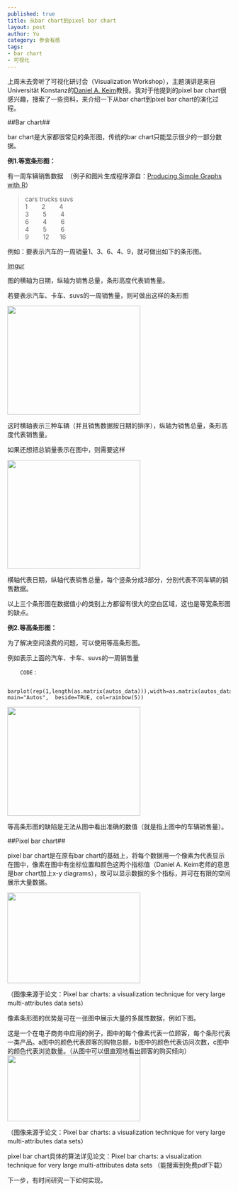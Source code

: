 ```yaml
--- 
published: true
title: 从bar chart到pixel bar chart
layout: post
author: Yu
category: 参会有感
tags:
- bar chart
- 可视化
---
```

上周末去旁听了可视化研讨会（Visualization Workshop），主题演讲是来自Universität Konstanz的[Daniel A. Keim](http://www.inf.uni-konstanz.de/gk/people/member/keim.html "Prof. Dr. Daniel Keim")教授。我对于他提到的pixel bar chart很感兴趣，搜索了一些资料，来介绍一下从bar chart到pixel bar chart的演化过程。

##Bar chart##

bar chart是大家都很常见的条形图，传统的bar chart只能显示很少的一部分数据。

**例1.等宽条形图：**

有一周车辆销售数据  （例子和图片生成程序源自：[Producing Simple Graphs with R](http://www.harding.edu/fmccown/R/#autosdatafile "Producing Simple Graphs with R #Bar Charts#")）

>cars trucks suvs   
1        2        4     
3        5        4     
6        4        6     
4        5        6     
9        12      16     



例如：要表示汽车的一周销量1、3、6、4、9，就可做出如下的条形图。

[Imgur](http://i.imgur.com/Yb7iu.png "Cars")

图的横轴为日期，纵轴为销售总量，条形高度代表销售量。

若要表示汽车、卡车、suvs的一周销售量，则可做出这样的条形图

<a href="http://yulijia.net/cn/wp-content/uploads/2011/07/Autos.png"><img class="alignnone size-medium wp-image-14" title="Autos" src="http://yulijia.net/cn/wp-content/uploads/2011/07/Autos-300x245.png" alt="" width="300" height="245" /></a>

这时横轴表示三种车辆（并且销售数据按日期的排序），纵轴为销售总量，条形高度代表销售量。

如果还想把总销量表示在图中，则需要这样

<a href="http://yulijia.net/cn/wp-content/uploads/2011/07/Autos01.png"><img class="alignnone size-medium wp-image-15" title="Autos01" src="http://yulijia.net/cn/wp-content/uploads/2011/07/Autos01-300x245.png" alt="" width="300" height="245" /></a>

横轴代表日期，纵轴代表销售总量，每个竖条分成3部分，分别代表不同车辆的销售数据。

以上三个条形图在数据值小的类别上方都留有很大的空白区域，这也是等宽条形图的缺点。

**例2.等高条形图：**

为了解决空间浪费的问题，可以使用等高条形图。

例如表示上面的汽车、卡车、suvs的一周销售量

        CODE： 

        barplot(rep(1,length(as.matrix(autos_data))),width=as.matrix(autos_data), main="Autos",  beside=TRUE, col=rainbow(5))
        
<a href="http://yulijia.net/cn/wp-content/uploads/2011/07/Autos03.png"><img class="alignnone size-medium wp-image-18" title="等高条形图" src="http://yulijia.net/cn/wp-content/uploads/2011/07/Autos03-300x245.png" alt="" width="300" height="245" /></a>

等高条形图的缺陷是无法从图中看出准确的数值（就是指上图中的车辆销售量）。

##Pixel bar chart##

pixel bar chart是在原有bar chart的基础上，将每个数据用一个像素为代表显示在图中，像素在图中有坐标位置和颜色这两个指标值（Daniel A. Keim老师的意思是bar chart加上x-y diagrams），故可以显示数据的多个指标，并可在有限的空间展示大量数据。

<a href="http://yulijia.net/cn/wp-content/uploads/2011/07/pixelbarchart.png"><img class="alignnone size-medium wp-image-35" title="pixelbarchart" src="http://yulijia.net/cn/wp-content/uploads/2011/07/pixelbarchart-300x204.png" alt="" width="300" height="204" /></a>

（图像来源于论文：Pixel bar charts: a visualization technique for very large multi-attributes data sets）

像素条形图的优势是可在一张图中展示大量的多属性数据，例如下图。

这是一个在电子商务中应用的例子，图中的每个像素代表一位顾客，每个条形代表一类产品。a图中的颜色代表顾客的购物总额，b图中的颜色代表访问次数，c图中的颜色代表浏览数量。（从图中可以很直观地看出顾客的购买倾向）
<a href="http://yulijia.net/cn/wp-content/uploads/2011/07/pixelbarchart01.png"><img class="alignnone size-medium wp-image-41" title="Multi-pixel bar charts" src="http://yulijia.net/cn/wp-content/uploads/2011/07/pixelbarchart01-300x149.png" alt="" width="300" height="149" /></a>

（图像来源于论文：Pixel bar charts: a visualization technique for very large multi-attributes data sets）

pixel bar chart具体的算法详见论文：Pixel bar charts: a visualization technique for very large multi-attributes data sets （能搜索到免费pdf下载）

下一步，有时间研究一下如何实现。
